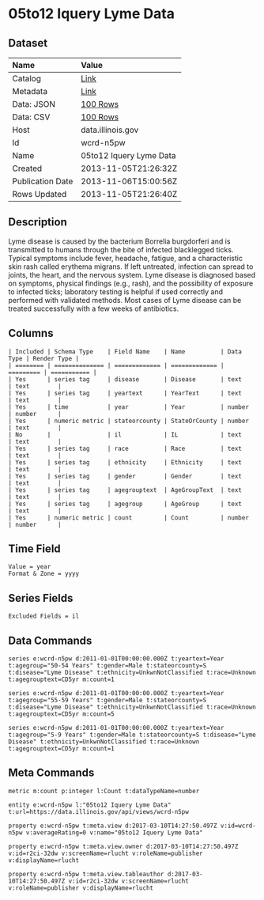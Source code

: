 # 05to12 Iquery Lyme Data

## Dataset

| Name | Value |
| :--- | :---- |
| Catalog | [Link](https://catalog.data.gov/dataset/05to12-iquery-lyme-data-abb1f) |
| Metadata | [Link](https://data.illinois.gov/api/views/wcrd-n5pw) |
| Data: JSON | [100 Rows](https://data.illinois.gov/api/views/wcrd-n5pw/rows.json?max_rows=100) |
| Data: CSV | [100 Rows](https://data.illinois.gov/api/views/wcrd-n5pw/rows.csv?max_rows=100) |
| Host | data.illinois.gov |
| Id | wcrd-n5pw |
| Name | 05to12 Iquery Lyme Data |
| Created | 2013-11-05T21:26:32Z |
| Publication Date | 2013-11-06T15:00:56Z |
| Rows Updated | 2013-11-05T21:26:40Z |

## Description

Lyme disease is caused by the bacterium Borrelia burgdorferi and is transmitted to humans through the bite of infected blacklegged ticks. Typical symptoms include fever, headache, fatigue, and a characteristic skin rash called erythema migrans. If left untreated, infection can spread to joints, the heart, and the nervous system. Lyme disease is diagnosed based on symptoms, physical findings (e.g., rash), and the possibility of exposure to infected ticks; laboratory testing is helpful if used correctly and performed with validated methods. Most cases of Lyme disease can be treated successfully with a few weeks of antibiotics.

## Columns

```ls
| Included | Schema Type    | Field Name    | Name          | Data Type | Render Type |
| ======== | ============== | ============= | ============= | ========= | =========== |
| Yes      | series tag     | disease       | Disease       | text      | text        |
| Yes      | series tag     | yeartext      | YearText      | text      | text        |
| Yes      | time           | year          | Year          | number    | number      |
| Yes      | numeric metric | stateorcounty | StateOrCounty | number    | text        |
| No       |                | il            | IL            | text      | text        |
| Yes      | series tag     | race          | Race          | text      | text        |
| Yes      | series tag     | ethnicity     | Ethnicity     | text      | text        |
| Yes      | series tag     | gender        | Gender        | text      | text        |
| Yes      | series tag     | agegrouptext  | AgeGroupText  | text      | text        |
| Yes      | series tag     | agegroup      | AgeGroup      | text      | text        |
| Yes      | numeric metric | count         | Count         | number    | number      |
```

## Time Field

```ls
Value = year
Format & Zone = yyyy
```

## Series Fields

```ls
Excluded Fields = il
```

## Data Commands

```ls
series e:wcrd-n5pw d:2011-01-01T00:00:00.000Z t:yeartext=Year t:agegroup="50-54 Years" t:gender=Male t:stateorcounty=S t:disease="Lyme Disease" t:ethnicity=UnkwnNotClassified t:race=Unknown t:agegrouptext=CD5yr m:count=1

series e:wcrd-n5pw d:2011-01-01T00:00:00.000Z t:yeartext=Year t:agegroup="55-59 Years" t:gender=Male t:stateorcounty=S t:disease="Lyme Disease" t:ethnicity=UnkwnNotClassified t:race=Unknown t:agegrouptext=CD5yr m:count=5

series e:wcrd-n5pw d:2011-01-01T00:00:00.000Z t:yeartext=Year t:agegroup="5-9 Years" t:gender=Male t:stateorcounty=S t:disease="Lyme Disease" t:ethnicity=UnkwnNotClassified t:race=Unknown t:agegrouptext=CD5yr m:count=1
```

## Meta Commands

```ls
metric m:count p:integer l:Count t:dataTypeName=number

entity e:wcrd-n5pw l:"05to12 Iquery Lyme Data" t:url=https://data.illinois.gov/api/views/wcrd-n5pw

property e:wcrd-n5pw t:meta.view d:2017-03-10T14:27:50.497Z v:id=wcrd-n5pw v:averageRating=0 v:name="05to12 Iquery Lyme Data"

property e:wcrd-n5pw t:meta.view.owner d:2017-03-10T14:27:50.497Z v:id=r2ci-32dw v:screenName=rlucht v:roleName=publisher v:displayName=rlucht

property e:wcrd-n5pw t:meta.view.tableauthor d:2017-03-10T14:27:50.497Z v:id=r2ci-32dw v:screenName=rlucht v:roleName=publisher v:displayName=rlucht
```